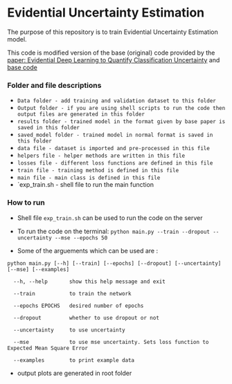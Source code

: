 # Evidential Uncertainty Estimation

The purpose of this repository is to train Evidential Uncertainty Estimation model. 

This code is modified version of the base (original) code provided by the [paper: Evidential Deep Learning to Quantify Classification Uncertainty](https://arxiv.org/abs/1806.01768) and [base code](https://github.com/dougbrion/pytorch-classification-uncertainty)

### Folder and file descriptions
* `Data folder - add training and validation dataset to this folder`
* `Output folder - if you are using shell scripts to run the code then output files are generated in this folder`
* `results folder - trained model in the format given by base paper is saved in this folder`
* `saved_model folder - trained model in normal format is saved in this folder`
* `data file - dataset is imported and pre-processed in this file`
* `helpers file - helper methods are written in this file`
* `losses file - different loss functions are defined in this file`
* `train file - training method is defined in this file`
* `main file - main class is defined in this file`
* `exp_train.sh - shell file to run the main function

### How to run
* Shell file `exp_train.sh` can be used to run the code on the server

* To run the code on the terminal: `python main.py --train --dropout --uncertainty --mse --epochs 50`

* Some of the arguements which can be used are : 

``` 
python main.py [--h] [--train] [--epochs] [--dropout] [--uncertainty] [--mse] [--examples]   

  --h, --help       show this help message and exit   
  
  --train           to train the network   
  
  --epochs EPOCHS   desired number of epochs   
  
  --dropout         whether to use dropout or not   
  
  --uncertainty     to use uncertainty    
  
  --mse             to use mse uncertainty. Sets loss function to Expected Mean Square Error    
  
  --examples        to print example data           
``` 
* output plots are generated in root folder
